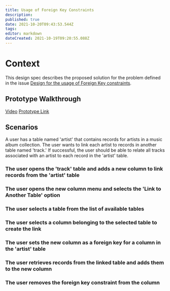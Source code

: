 ```yaml
---
title: Usage of Foreign Key Constraints
description: 
published: true
date: 2021-10-20T09:43:53.544Z
tags: 
editor: markdown
dateCreated: 2021-10-19T09:20:55.088Z
---
```


# Context
This design spec describes the proposed solution for the problem defined in the issue [Design for the usage of Foreign Key constraints](https://github.com/centerofci/mathesar/issues/243).

## Prototype Walkthrough
[Video](https://www.loom.com/share/65d596c2dbcd4225bc91c3ade7995c39)
[Prototype Link](https://mathesar-prototype.netlify.app/)

## Scenarios
A user has a table named 'artist' that contains records for artists in a music album collection. The user wants to link each artist to records in another table named 'track.' If successful, the user should be able to relate all tracks associated with an artist to each record in the 'artist' table.

### The user opens the 'track' table and adds a new column to link records from the 'artist' table
### The user opens the new column menu and selects the 'Link to Another Table' option
### The user selects a table from the list of available tables
### The user selects a column belonging to the selected table to create the link
### The user sets the new column as a foreign key for a column in the 'artist' table
### The user retrieves records from the linked table and adds them to the new column
### The user removes the foreign key constraint from the column